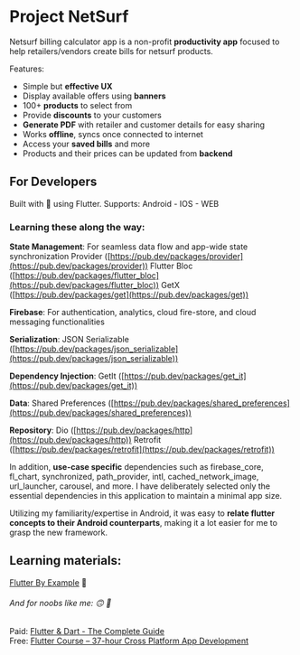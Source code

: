 # Project NetSurf

Netsurf billing calculator app is a non-profit **productivity app** focused to help retailers/vendors create bills for netsurf products. 

Features:
* Simple but **effective UX**
* Display available offers using **banners**
* 100+ **products** to select from
* Provide **discounts** to your customers
* **Generate PDF** with retailer and customer details for easy sharing
* Works **offline**, syncs once connected to internet
* Access your **saved bills** and more
* Products and their prices can be updated from **backend**

## For Developers

Built with :purple_heart: using Flutter. 
Supports: Android - IOS - WEB

### Learning these along the way:
**State Management**: For seamless data flow and app-wide state synchronization
Provider ([https://pub.dev/packages/provider](https://pub.dev/packages/provider))
Flutter Bloc ([https://pub.dev/packages/flutter_bloc](https://pub.dev/packages/flutter_bloc))
GetX ([https://pub.dev/packages/get](https://pub.dev/packages/get))

**Firebase**: For authentication, analytics, cloud fire-store, and cloud messaging functionalities

**Serialization**: JSON Serializable ([https://pub.dev/packages/json_serializable](https://pub.dev/packages/json_serializable))

**Dependency Injection**: GetIt ([https://pub.dev/packages/get_it](https://pub.dev/packages/get_it))

**Data**: Shared Preferences ([https://pub.dev/packages/shared_preferences](https://pub.dev/packages/shared_preferences))

**Repository**:
Dio ([https://pub.dev/packages/http](https://pub.dev/packages/http))
Retrofit ([https://pub.dev/packages/retrofit](https://pub.dev/packages/retrofit))

In addition, **use-case specific** dependencies such as firebase_core, fl_chart, synchronized, path_provider, intl, cached_network_image, url_launcher, carousel, and more. I have deliberately selected only the essential dependencies in this application to maintain a minimal app size. 

Utilizing my familiarity/expertise in Android, it was easy to **relate flutter concepts to their Android counterparts**, making it a lot easier for me to grasp the new framework.

## Learning materials:
[Flutter By Example](https://flutterbyexample.com/) :pray:
###### And for noobs like me: :upside_down_face: :vulcan_salute:</br>
Paid: [Flutter & Dart - The Complete Guide](https://www.udemy.com/course/learn-flutter-dart-to-build-ios-android-apps/) </br>
Free: [Flutter Course – 37-hour Cross Platform App Development](https://www.youtube.com/watch?v=VPvVD8t02U8) </br>

